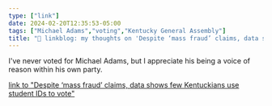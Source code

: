 ```yaml
---
type: ["link"]
date: 2024-02-20T12:35:53-05:00
tags: ["Michael Adams","voting","Kentucky General Assembly"]
title: "🔗 linkblog: my thoughts on 'Despite ‘mass fraud’ claims, data shows few Kentuckians use student IDs to vote'"
---
```

I've never voted for Michael Adams, but I appreciate his being a voice of reason within his own party.

[link to "Despite ‘mass fraud’ claims, data shows few Kentuckians use student IDs to vote"](https://www.lpm.org/news/2024-02-20/despite-mass-fraud-claims-data-shows-few-kentuckians-use-student-ids-to-vote)
